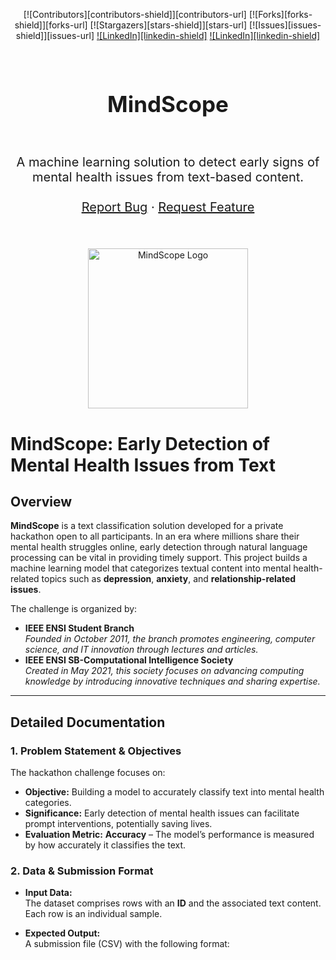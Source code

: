 <div align="center">

[![Contributors][contributors-shield]][contributors-url]
[![Forks][forks-shield]][forks-url]
[![Stargazers][stars-shield]][stars-url]
[![Issues][issues-shield]][issues-url]
[![LinkedIn][linkedin-shield]](https://www.linkedin.com/in/oumayma-bejaoui-8a6398235/)
[![LinkedIn][linkedin-shield]](https://www.linkedin.com/in/rami-gharbi/)

</div>

<!-- PROJECT LOGO -->
<br />
<div align="center">
    <h1 style="font-size:35px">MindScope</h1>
    <br>
    <p style="font-size:20px" align="center">
        A machine learning solution to detect early signs of mental health issues from text-based content.
    <br>
    <br>
    <a href="https://github.com/YOUR_USERNAME/YOUR_REPO_NAME/issues/new?labels=bug&template=bug-report---.md">Report Bug</a>
    ·
    <a href="https://github.com/YOUR_USERNAME/YOUR_REPO_NAME/issues/new?labels=enhancement&template=feature-request---.md">Request Feature</a>
  </p>
  <br><br>
  <a href="https://github.com/YOUR_USERNAME/YOUR_REPO_NAME">
    <img src="./assets/logo.png" alt="MindScope Logo" width="256px">
  </a>
</div>

# MindScope: Early Detection of Mental Health Issues from Text

## Overview
**MindScope** is a text classification solution developed for a private hackathon open to all participants. In an era where millions share their mental health struggles online, early detection through natural language processing can be vital in providing timely support. This project builds a machine learning model that categorizes textual content into mental health-related topics such as **depression**, **anxiety**, and **relationship-related issues**.

The challenge is organized by:
- **IEEE ENSI Student Branch**  
  *Founded in October 2011, the branch promotes engineering, computer science, and IT innovation through lectures and articles.*
- **IEEE ENSI SB-Computational Intelligence Society**  
  *Created in May 2021, this society focuses on advancing computing knowledge by introducing innovative techniques and sharing expertise.*

---

## Detailed Documentation

### 1. Problem Statement & Objectives
The hackathon challenge focuses on:
- **Objective:** Building a model to accurately classify text into mental health categories.
- **Significance:** Early detection of mental health issues can facilitate prompt interventions, potentially saving lives.
- **Evaluation Metric:** **Accuracy** – The model’s performance is measured by how accurately it classifies the text.

### 2. Data & Submission Format
- **Input Data:**  
  The dataset comprises rows with an **ID** and the associated text content. Each row is an individual sample.
  
- **Expected Output:**  
  A submission file (CSV) with the following format:

